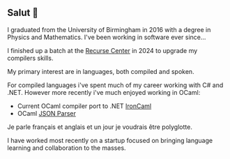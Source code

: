## Salut 👋

I graduated from the University of Birmingham in 2016 with a degree in Physics and Mathematics. I've been working in software ever since...

I finished up a batch at the [Recurse Center](https://www.recurse.com/) in 2024 to upgrade my compilers skills. 

My primary interest are in languages, both compiled and spoken.

For compiled languages i've spent much of my career working with C# and .NET. However more recently i've much enjoyed working in OCaml:
- Current OCaml compiler port to .NET [IronCaml](https://github.com/mattdrobbins/IronCaml)
- OCaml [JSON Parser](https://github.com/mattdrobbins/ocaml_json_parser)

Je parle français et anglais et un jour je voudrais être polyglotte.

I have worked most recently on a startup focused on bringing language learning and collaboration to the masses.
